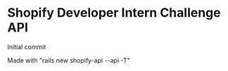 # Shopify Developer Intern Challenge API

Initial commit

Made with "rails new shopify-api --api -T"
